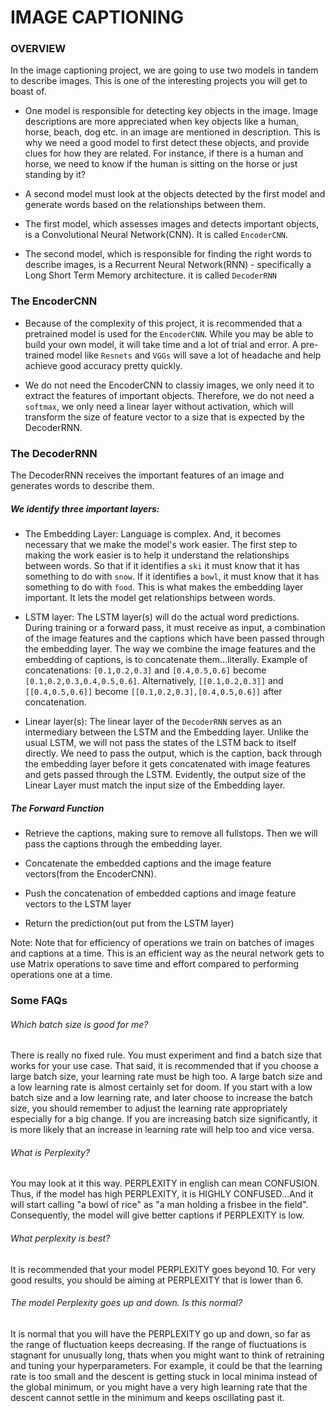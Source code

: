 # IMAGE CAPTIONING

### OVERVIEW

In the image captioning project, we are going to use two models in tandem to describe images. This is one of the interesting projects you will get to boast of. 


+ One model is responsible for detecting key objects in the image. Image descriptions are more appreciated when key objects like a human, horse, beach, dog etc. in an image are mentioned in description. This is why we need a good model to first detect these objects, and provide clues for how they are related. For instance, if there is a human and horse, we need to know if the human is sitting on the horse or just standing by it?

+ A second model must look at the objects detected by the first model and generate words based on the relationships between them.

+ The first model, which assesses images and detects important objects, is a Convolutional Neural Network(CNN). It is called `EncoderCNN`.

+ The second model, which is responsible for finding the right words to describe images, is a Recurrent Neural Network(RNN) - specifically a Long Short Term Memory architecture. it is called `DecoderRNN`


### The EncoderCNN

+ Because of the complexity of this project, it is recommended that a pretrained model is used for the `EncoderCNN`. While you may be able to build your own model, it will take time and a lot of trial and error. A pre-trained model like `Resnets` and `VGGs` will save a lot of headache and help achieve good accuracy pretty quickly.

+ We do not need the EncoderCNN to classiy images, we only need it to extract the features of important objects. Therefore, we do not need a `softmax`, we only need a linear layer without activation, which will transform the size of feature vector to a size that is expected by the DecoderRNN.

### The DecoderRNN

The DecoderRNN receives the important features of an image and generates words to describe them.

##### We identify three important layers:

+ The Embedding Layer: Language is complex. And, it becomes necessary that we make the model's work easier. The first step to making the work easier is to help it understand the relationships between words. So that if it identifies a `ski` it must know that it has something to do with `snow`. If it identifies a `bowl`, it must know that it has something to do with `food`. This is
what makes the embedding layer important. It lets the model get relationships between words.

+ LSTM layer: The LSTM layer(s) will do the actual word predictions. During training or a forward pass, it must receive as input, a combination of the image features and the captions which have been passed through the embedding layer. The way we combine the image features and the embedding of captions, is to concatenate them...literally. Example of concatenations: 
`[0.1,0.2,0.3]` and `[0.4,0.5,0.6]` become `[0.1,0.2,0.3,0.4,0.5,0.6]`. Alternatively, `[[0.1,0.2,0.3]]` and `[[0.4,0.5,0.6]]` become `[[0.1,0.2,0.3],[0.4,0.5,0.6]]` after concatenation.

+ Linear layer(s): The linear layer of the `DecoderRNN` serves as an intermediary between the LSTM and the Embedding layer. Unlike the usual LSTM, we will not pass the states of the LSTM back to itself directly. We need to pass the output, which is the caption, back through the embedding layer before it gets concatenated with image features and gets passed through the LSTM. Evidently, the output size of the Linear Layer must match the input size of the Embedding layer.

##### The Forward Function

+ Retrieve the captions, making sure to remove all fullstops. Then we will pass the captions through the embedding layer.

+ Concatenate the embedded captions and the image feature vectors(from the EncoderCNN).

+ Push the concatenation of embedded captions and image feature vectors to the LSTM layer

+ Return the prediction(out put from the LSTM layer)

Note: Note that for efficiency of operations we train on batches of images and captions at a time. This is an efficient way as the neural network gets to use Matrix operations to save time and effort compared to performing operations one at a time.


### Some FAQs

###### Which batch size is good for me?

There is really no fixed rule. You must experiment and find a batch size that works for your use case. That said, it is recommended that if you choose a large batch size, your learning rate must be high too. A large batch size and a low learning rate is almost certainly set for doom. If you start with a low batch size and a low learning rate, and later choose to increase the batch size,
you should remember to adjust the learning rate appropriately especially for a big change. If you
are increasing batch size significantly, it is more likely that an increase in learning rate will
help too and vice versa.

###### What is Perplexity?

You may look at it this way. PERPLEXITY in english can mean CONFUSION. Thus, if the model has high PERPLEXITY, it is HIGHLY CONFUSED...And it will start calling "a bowl of rice" as "a man holding a frisbee in the field". Consequently, the model will give better captions if PERPLEXITY is low.

###### What perplexity is best?

It is recommended that your model PERPLEXITY goes beyond 10. For very good results, you should be aiming at PERPLEXITY that is lower than 6.

###### The model Perplexity goes up and down. Is this normal?

It is normal that you will have the PERPLEXITY go up and down, so far as the range of fluctuation keeps decreasing. If the range of fluctuations is stagnant for unusually long, thats when you might want to think of retraining and tuning your hyperparameters. For example, it could be that the learning rate is too small and the descent is getting stuck in local minima instead of the global minimum, or you might have a very high learning rate that the descent cannot settle in the minimum and keeps oscillating past it.

